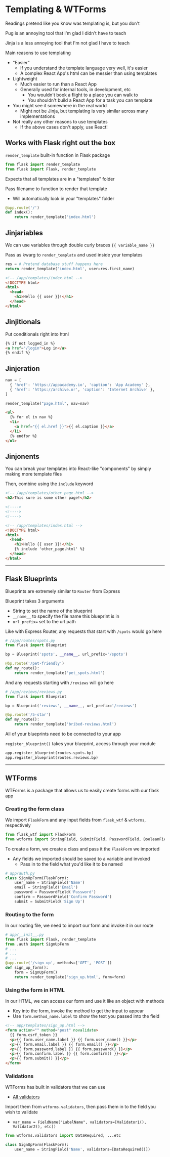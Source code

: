 # Templating & WTForms

Readings pretend like you know was templating is, but you don't

Pug is an annoying tool that I'm glad I didn't have to teach

Jinja is a less annoying tool that I'm not glad I have to teach

Main reasons to use templating

- "Easier"
  - If you understand the template language very well, it's easier
  - A complex React App's html can be messier than using templates
- Lightweight
  - Much easier to run than a React App
  - Generally used for internal tools, in development, etc
    - You wouldn't book a flight to a place you can walk to
    - You shouldn't build a React App for a task you can template
- You might see it somewhere in the real world
  - Might not be Jinja, but templating is very similar across many implementations
- Not really any other reasons to use templates
  - If the above cases don't apply, use React!

## Works with Flask right out the box

`render_template` built-in function in Flask package

```py
from flask import render_template
from flask import Flask, render_template
```

Expects that all templates are in a "templates" folder

Pass filename to function to render that template

- Will automatically look in your "templates" folder

```py
@app.route('/')
def index():
    return render_template('index.html')
```

## Jinjariables

We can use variables through double curly braces `{{ variable_name }}`

Pass as kwarg to `render_template` and used inside your templates

```py
res = # Pretend database stuff happens here
return render_template('index.html', user=res.first_name)
```

```html
<!-- /app/templates/index.html -->
<!DOCTYPE html>
<html>
  <head>
    <h1>Hello {{ user }}!</h1>
  </head>
</html>
```

## Jinjitionals

Put conditionals right into html

```html
{% if not logged_in %}
<a href="/login">Log in</a>
{% endif %}
```

## Jinjeration

```py
nav = [
  { 'href': 'https://appacademy.io', 'caption': 'App Academy' },
  { 'href': 'https://archive.or', 'caption': 'Internet Archive' },
]

render_template("page.html", nav=nav)
```

```html
<ul>
  {% for el in nav %}
  <li>
    <a href="{{ el.href }}">{{ el.caption }}</a>
  </li>
  {% endfor %}
</ul>
```

## Jinjonents

You can break your templates into React-like "components" by simply making more template files

Then, combine using the `include` keyword

```html
<!-- /app/templates/other_page.html -->
<h2>This sure is some other page!</h2>

<!---->
<!---->
<!---->

<!-- /app/templates/index.html -->
<!DOCTYPE html>
<html>
  <head>
    <h1>Hello {{ user }}!</h1>
    {% include 'other_page.html' %}
  </head>
</html>
```

---

## Flask Blueprints

Blueprints are extremely similar to `Router` from Express

Blueprint takes 3 arguments

- String to set the name of the blueprint
- `__name__` to specify the file name this blueprint is in
- `url_prefix=` set to the url path

Like with Express Router, any requests that start with `/spots` would go here

```py
# /app/routes/spots.py
from flask import Blueprint

bp = Blueprint('spots', __name__, url_prefix='/spots')

@bp.route('/pet-friendly')
def my_route():
    return render_template('pet_spots.html')
```

And any requests starting with `/reviews` will go here

```py
# /app/reviews/reviews.py
from flask import Blueprint

bp = Blueprint('reviews', __name__, url_prefix='/reviews')

@bp.route('/5-star')
def my_route():
    return render_template('bribed-reviews.html')
```

All of your blueprints need to be connected to your app

`register_blueprint()` takes your blueprint, access through your module

```py
app.register_blueprint(routes.spots.bp)
app.register_blueprint(routes.reviews.bp)
```

---

## WTForms

WTForms is a package that allows us to easily create forms with our flask app

### Creating the form class

We import `FlaskForm` and any input fields from `flask_wtf` & `wtforms`, respectively

```py
from flask_wtf import FlaskForm
from wtforms import StringField, SubmitField, PasswordField, BooleanField ... etc.
```

To create a form, we create a class and pass it the `FlaskForm` we imported

- Any fields we imported should be saved to a variable and invoked
  - Pass in to the field what you'd like it to be named

```py
# app/auth.py
class SignUpForm(FlaskForm):
    user_name = StringField('Name')
    email = StringField('Email')
    password = PasswordField('Password')
    confirm = PasswordField('Confirm Password')
    submit = SubmitField('Sign Up')
```

### Routing to the form

In our routing file, we need to import our form and invoke it in our route

```py
# app/__init__.py
from flask import Flask, render_template
from .auth import SignUpForm
# ...
# ...
# ...
@app.route('/sign-up', methods=['GET', 'POST'])
def sign_up_form():
    form = SignUpForm()
    return render_template('sign_up.html', form=form)
```

### Using the form in HTML

In our HTML, we can access our form and use it like an object with methods

- Key into the form, invoke the method to get the input to appear
- Use `form.method_name.label` to show the text you passed into the field

```html
<!-- app/templates/sign_up.html -->
<form action="" method="post" novalidate>
  {{ form.csrf_token }}
  <p>{{ form.user_name.label }} {{ form.user_name() }}</p>
  <p>{{ form.email.label }} {{ form.email() }}</p>
  <p>{{ form.password.label }} {{ form.password() }}</p>
  <p>{{ form.confirm.label }} {{ form.confirm() }}</p>
  <p>{{ form.submit() }}</p>
</form>
```

### Validations

WTForms has built in validators that we can use

- [All validators](https://wtforms.readthedocs.io/en/2.3.x/validators/)

Import them from `wtforms.validators`, then pass them in to the field you wish to validate

- `var_name = FieldName("LabelName", validators=[Validator1(), Validator2(), etc])`

```py
from wtforms.validators import DataRequired, ...etc

class SignUpForm(FlaskForm):
    user_name = StringField('Name', validators=[DataRequired()])
```
